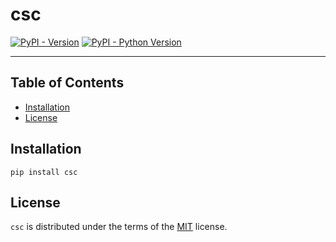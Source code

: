 # csc

[![PyPI - Version](https://img.shields.io/pypi/v/csc.svg)](https://pypi.org/project/csc)
[![PyPI - Python Version](https://img.shields.io/pypi/pyversions/csc.svg)](https://pypi.org/project/csc)

-----

## Table of Contents

- [Installation](#installation)
- [License](#license)

## Installation

```console
pip install csc
```

## License

`csc` is distributed under the terms of the [MIT](https://spdx.org/licenses/MIT.html) license.
